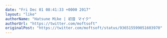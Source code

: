 ```yaml
---
date: "Fri Dec 01 08:41:33 +0000 2017"
layout: "like"
authorName: "Hatsune Mike | 初音 マイク"
authorUrl: "https://twitter.com/moftsoft"
originalPost: "https://twitter.com/moftsoft/status/936515599051603970"
---
```

